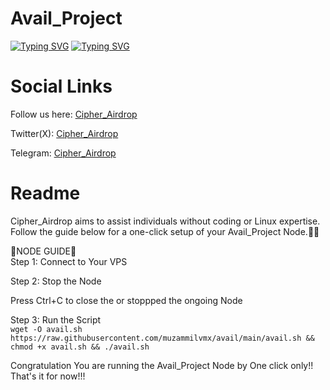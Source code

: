 # Avail_Project

[![Typing SVG](https://readme-typing-svg.demolab.com/?lines=Avail+Project+Error+Solved+)](https://git.io/typing-svg)
[![Typing SVG](https://readme-typing-svg.demolab.com/?lines=By+Cipher_Airdrop)](https://git.io/typing-svg)

<h1>Social Links</h1>

Follow us here: [Cipher_Airdrop](https://linktr.ee/cadrop)

Twitter(X): [Cipher_Airdrop](https://x.com/cipher_airdrop)

Telegram: [Cipher_Airdrop](https://t.me/+tFmYJSANTD81MzE1)


<h1>Readme</h1>
Cipher_Airdrop aims to assist individuals without coding or Linux expertise. Follow the guide below for a one-click setup of your Avail_Project Node.👏😒

🌟NODE GUIDE🌟<br>
Step 1: Connect to Your VPS

Step 2: Stop the Node<br>
<p>Press Ctrl+C to close the or stoppped the ongoing Node</p>

Step 3: Run the Script<br>
`wget -O avail.sh https://raw.githubusercontent.com/muzammilvmx/avail/main/avail.sh && chmod +x avail.sh && ./avail.sh`<br>

Congratulation You are running the Avail_Project Node by One click only!!<br>
That's it for now!!!
